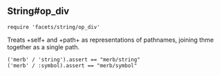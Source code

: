 ## String#op_div

    require 'facets/string/op_div'

Treats +self+ and +path+ as representations of pathnames, joining thme together
as a single path.

    ('merb' / 'string').assert == "merb/string"
    ('merb' / :symbol).assert == "merb/symbol"

